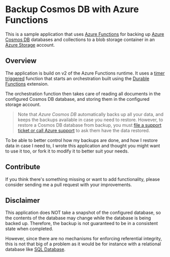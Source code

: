 Backup Cosmos DB with Azure Functions
=====================================

This is a sample application that uses [Azure Functions](https://azure.microsoft.com/en-us/blog/introducing-azure-functions-2-0/) for backing up [Azure Cosmos DB](https://docs.microsoft.com/en-us/azure/cosmos-db/introduction) databases and collections to a blob storage container in an [Azure Storage](https://docs.microsoft.com/en-us/azure/storage/common/storage-account-overview) account.


Overview
--------

The application is build on v2 of the Azure Functions runtime. It uses a [timer triggered](https://docs.microsoft.com/en-us/azure/azure-functions/functions-bindings-timer) function that starts an orchestration built using the [Durable Functions](https://docs.microsoft.com/en-us/azure/azure-functions/durable/durable-functions-overview) extension.

The orchestration function then takes care of reading all documents in the configured Cosmos DB database, and storing them in the configured storage account.

> Note that *Azure Cosmos DB* automatically backs up all your data, and keeps the backups available in case you need to restore. However, to restore a Cosmos DB database from backup, you must [file a support ticket or call Azure support](https://docs.microsoft.com/en-us/azure/cosmos-db/how-to-backup-and-restore) to ask them have the data restored.

To be able to better control how my backups are done, and how I restore data in case I need to, I wrote this application and thought you might want to use it too, or fork it to modify it to better suit your needs.

Contribute
----------

If you think there's something missing or want to add functionality, please consider sending me a pull request with your improvements.


Disclaimer
----------

This application does NOT take a snapshot of the configured database, so the contents of the database may change while the database is being backed up. Therefore, the backup is not guaranteed to be in a consistent state when completed.

However, since there are no mechanisms for enforcing referential integrity, this is not that big of a problem as it would be for instance with a relational database like [SQL Database](https://azure.microsoft.com/en-us/services/sql-database/).